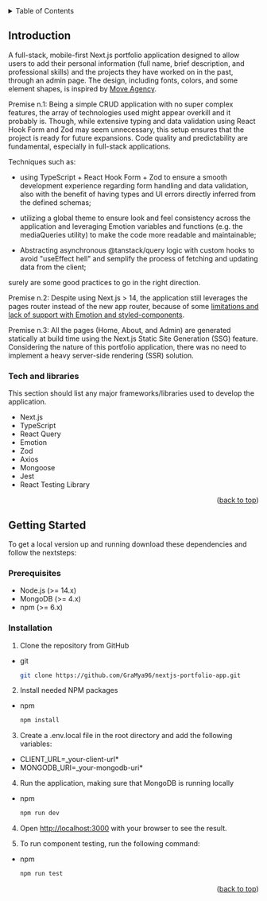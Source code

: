 <!-- TABLE OF CONTENTS -->
<details id="table">
  <summary>Table of Contents</summary>
  <ol>
    <li>
      <a href="#introduction">Introduction</a>
      <ul>
        <li><a href="#tech-and-libraries">Technologies and libraries</a></li>
      </ul>
    </li>
    <li>
      <a href="#getting-started">Getting Started</a>
      <ul>
        <li><a href="#prerequisites">Prerequisites</a></li>
        <li><a href="#installation">Installation</a></li>
      </ul>
    </li>
  </ol>
</details>

<!-- ABOUT THE PROJECT -->

## Introduction

A full-stack, mobile-first Next.js portfolio application designed to allow users to add their personal information (full name, brief description, and professional skills) and the projects they have worked on in the past, through an admin page. The design, including fonts, colors, and some element shapes, is inspired by <a href="https://www.moveagency.com/en">Move Agency</a>.

Premise n.1: Being a simple CRUD application with no super complex features, the array of technologies used might appear overkill and it probably is. Though, while extensive typing and data validation using React Hook Form and Zod may seem unnecessary, this setup ensures that the project is ready for future expansions. Code quality and predictability are fundamental, especially in full-stack applications. 

Techniques such as:

- using TypeScript + React Hook Form + Zod to ensure a smooth development experience regarding form handling and data validation, also with the benefit of having types and UI errors directly inferred from the defined schemas;

- utilizing a global theme to ensure look and feel consistency across the application and leveraging Emotion variables and functions (e.g. the mediaQueries utility) to make the code more readable and maintainable;

- Abstracting asynchronous @tanstack/query logic with custom hooks to avoid "useEffect hell" and semplify the process of fetching and updating data from the client;

surely are some good practices to go in the right direction.

Premise n.2:
Despite using Next.js > 14, the application still leverages the pages router instead of the new app router, because of some <a href="https://nextjs.org/docs/app/building-your-application/styling/css-in-js">limitations and lack of support with Emotion and styled-components</a>.

Premise n.3: All the pages (Home, About, and Admin) are generated
statically at build time using the Next.js Static Site Generation (SSG) feature. Considering the nature of this portfolio application, there was no need to implement a heavy server-side rendering (SSR) solution.

### Tech and libraries

This section should list any major frameworks/libraries used to develop the application.

- Next.js
- TypeScript
- React Query
- Emotion
- Zod
- Axios
- Mongoose
- Jest
- React Testing Library

<p align="right">(<a href="#readme-top">back to top</a>)</p>

<!-- GETTING STARTED -->

## Getting Started

To get a local version up and running download these dependencies and follow the nextsteps:

### Prerequisites

- Node.js (>= 14.x)
- MongoDB (>= 4.x)
- npm (>= 6.x)

### Installation

1. Clone the repository from GitHub

- git
  ```sh
  git clone https://github.com/GraMya96/nextjs-portfolio-app.git
  ```

2. Install needed NPM packages

- npm
  ```sh
  npm install
  ```

3. Create a .env.local file in the root directory and add the following variables:

- CLIENT_URL=\_your-client-url\*
- MONGODB_URI=\_your-mongodb-uri\*

4. Run the application, making sure that MongoDB is running locally

- npm
  ```sh
  npm run dev
  ```

4. Open [http://localhost:3000](http://localhost:3000) with your browser to see the result.

5. To run component testing, run the following command:

- npm
  ```sh
  npm run test
  ```

<p align="right">(<a href="#table">back to top</a>)</p>
